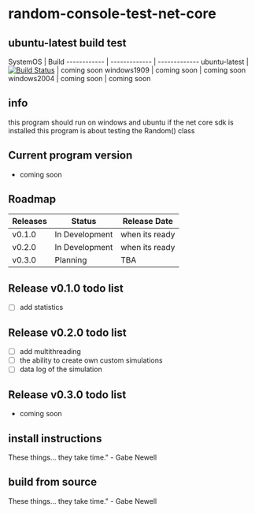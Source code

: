 # random-console-test-net-core
## ubuntu-latest build test

SystemOS | Build
------------ | ------------- | -------------
ubuntu-latest | [![Build Status](https://dev.azure.com/matzemail2434545/user3748/_apis/build/status/user3748.random-console-test-net-core?branchName=master)](https://dev.azure.com/matzemail2434545/user3748/_build/latest?definitionId=2&branchName=master) | coming soon
windows1909 | coming soon | coming soon
windows2004 | coming soon | coming soon
## info
this program should run on windows and ubuntu if the net core sdk is installed
this program is about testing the Random() class

## Current program version
* coming soon
## Roadmap

Releases | Status | Release Date
------------ | ------------- | -------------
v0.1.0 | In Development | when its ready
v0.2.0 | In Development | when its ready
v0.3.0 | Planning | TBA
## Release v0.1.0 todo list
- [ ] add statistics
## Release v0.2.0 todo list
- [ ] add multithreading
- [ ] the ability to create own custom simulations
- [ ] data log of the simulation
## Release v0.3.0 todo list
* coming soon
## install instructions
These things... they take time." - Gabe Newell
## build from source
These things... they take time." - Gabe Newell